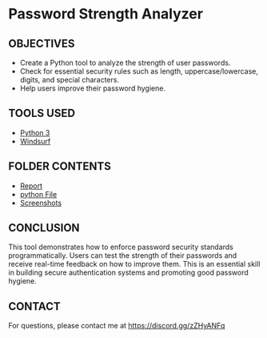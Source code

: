 # Password Strength Analyzer

## OBJECTIVES  
- Create a Python tool to analyze the strength of user passwords.  
- Check for essential security rules such as length, uppercase/lowercase, digits, and special characters.  
- Help users improve their password hygiene.

## TOOLS USED  
- [Python 3](https://www.python.org/)  
- [Windsurf](https://windsurf.com/)

## FOLDER CONTENTS

- [Report](https://github.com/Gautam-CyberSec/Password-Strength-Analyzer/blob/main/Report/Report.md)
- [python File](https://github.com/Gautam-CyberSec/Password-Strength-Analyzer/blob/main/Report/password.py)
- [Screenshots](https://github.com/Gautam-CyberSec/Password-Strength-Analyzer/tree/main/Screenshots)



## CONCLUSION
This tool demonstrates how to enforce password security standards programmatically. Users can test the strength of their passwords and receive real-time feedback on how to improve them. This is an essential skill in building secure authentication systems and promoting good password hygiene.

## CONTACT

For questions, please contact me at https://discord.gg/zZHyANFq


